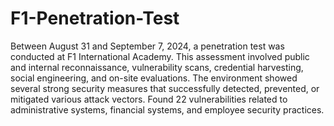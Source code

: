 # F1-Penetration-Test
Between August 31 and September 7, 2024, a penetration test was conducted at F1 International Academy. This assessment involved public and internal reconnaissance, vulnerability scans, credential harvesting, social engineering, and on-site evaluations. The environment showed several strong security measures that successfully detected, prevented, or mitigated various attack vectors. Found 22 vulnerabilities related to administrative systems, financial systems, and employee security practices. 


